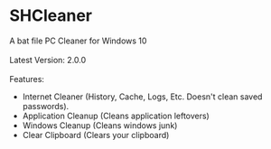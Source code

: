 # SHCleaner
A bat file PC Cleaner for Windows 10
<br><br>
Latest Version: 2.0.0
<br><br>
Features:
- Internet Cleaner (History, Cache, Logs, Etc. Doesn't clean saved passwords).
- Application Cleanup (Cleans application leftovers)
- Windows Cleanup (Cleans windows junk)
- Clear Clipboard (Clears your clipboard)